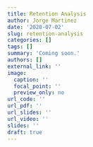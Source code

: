 ```yaml
---
title: Retention Analysis
author: Jorge Martinez
date: '2020-07-02'
slug: retention-analysis
categories: []
tags: []
summary: 'Coming soon.'
authors: []
external_link: ''
image:
  caption: ''
  focal_point: ''
  preview_only: no
url_code: ''
url_pdf: ''
url_slides: ''
url_video: ''
slides: ''
draft: true
---
```

